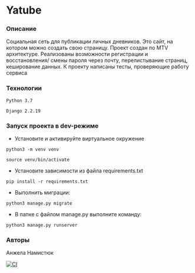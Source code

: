 # Yatube
### Описание
Социальная сеть для публикации личных дневников. Это сайт, на котором можно создать свою страницу. 
Проект создан по MTV архитектуре. Реализованы возможности регистрации и восстановления/ смены пароля через почту, перелистывание страниц, кеширование данных. К проекту написаны тесты, проверяющие работу сервиса
### Технологии
```
Python 3.7
```
```
Django 2.2.19
```
### Запуск проекта в dev-режиме
- Установите и активируйте виртуальное окружение
```
python3 -m venv venv
```

```
source venv/bin/activate
```
- Установите зависимости из файла requirements.txt
```
pip install -r requirements.txt
```

- Выполнить миграции:

```
python3 manage.py migrate
```
- В папке с файлом manage.py выполните команду:
```
python3 manage.py runserver
```
### Авторы

Анжела Намистюк 


[![CI](https://github.com/yandex-praktikum/hw05_final/actions/workflows/python-app.yml/badge.svg?branch=master)](https://github.com/yandex-praktikum/hw05_final/actions/workflows/python-app.yml)
